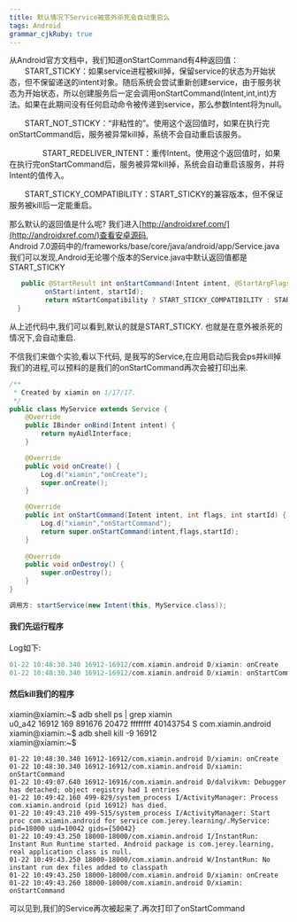 ```yaml
---
title: 默认情况下Service被意外杀死会自动重启么
tags: Android
grammar_cjkRuby: true
---
```


从Android官方文档中，我们知道onStartCommand有4种返回值：
　　START_STICKY：如果service进程被kill掉，保留service的状态为开始状态，但不保留递送的intent对象。随后系统会尝试重新创建service，由于服务状态为开始状态，所以创建服务后一定会调用onStartCommand(Intent,int,int)方法。如果在此期间没有任何启动命令被传递到service，那么参数Intent将为null。

　　START_NOT_STICKY：“非粘性的”。使用这个返回值时，如果在执行完onStartCommand后，服务被异常kill掉，系统不会自动重启该服务。

　　
　　START_REDELIVER_INTENT：重传Intent。使用这个返回值时，如果在执行完onStartCommand后，服务被异常kill掉，系统会自动重启该服务，并将Intent的值传入。

　　START_STICKY_COMPATIBILITY：START_STICKY的兼容版本，但不保证服务被kill后一定能重启。
 
那么默认的返回值是什么呢?
我们进入[http://androidxref.com/](http://androidxref.com/)查看安卓源码, <br>
Android 7.0源码中的/frameworks/base/core/java/android/app/Service.java <br>
我们可以发现,Android无论哪个版本的Service.java中默认返回值都是START_STICKY

``` java
   public @StartResult int onStartCommand(Intent intent, @StartArgFlags int flags, int startId) {
         onStart(intent, startId);
	     return mStartCompatibility ? START_STICKY_COMPATIBILITY : START_STICKY;
  }

```
从上述代码中,我们可以看到,默认的就是START_STICKY. 也就是在意外被杀死的情况下,会自动重启.

不信我们来做个实验,看以下代码, 是我写的Service,在应用启动后我会ps并kill掉我们的进程,可以预料的是我们的onStartCommand再次会被打印出来.

``` java 
/**
 * Created by xiamin on 1/17/17.
 */
public class MyService extends Service {
    @Override
    public IBinder onBind(Intent intent) {
        return myAidlInterface;
    }

    @Override
    public void onCreate() {
        Log.d("xiamin","onCreate");
        super.onCreate();
    }

    @Override
    public int onStartCommand(Intent intent, int flags, int startId) {
        Log.d("xiamin","onStartCommand");
        return super.onStartCommand(intent,flags,startId);
    }
	
	@Override
    public void onDestroy() {
        super.onDestroy();
    }
}

调用方: startService(new Intent(this, MyService.class));

```

#### 我们先运行程序
Log如下:

``` groovy
01-22 10:48:30.340 16912-16912/com.xiamin.android D/xiamin: onCreate
01-22 10:48:30.340 16912-16912/com.xiamin.android D/xiamin: onStartCommand
```

#### 然后kill我们的程序

xiamin@xiamin:~$ adb shell ps | grep xiamin<br>
u0_a42    16912 169   891676 20472 ffffffff 40143754 S com.xiamin.android <br>
xiamin@xiamin:~$ adb shell kill -9 16912 <br>
xiamin@xiamin:~$<br>

``` nimrod
01-22 10:48:30.340 16912-16912/com.xiamin.android D/xiamin: onCreate
01-22 10:48:30.340 16912-16912/com.xiamin.android D/xiamin: onStartCommand
01-22 10:49:07.640 16912-16916/com.xiamin.android D/dalvikvm: Debugger has detached; object registry had 1 entries
01-22 10:49:42.160 499-829/system_process I/ActivityManager: Process com.xiamin.android (pid 16912) has died.
01-22 10:49:43.210 499-515/system_process I/ActivityManager: Start proc com.xiamin.android for service com.jerey.learning/.MyService: pid=18000 uid=10042 gids={50042}
01-22 10:49:43.250 18000-18000/com.xiamin.android I/InstantRun: Instant Run Runtime started. Android package is com.jerey.learning, real application class is null.
01-22 10:49:43.250 18000-18000/com.xiamin.android W/InstantRun: No instant run dex files added to classpath
01-22 10:49:43.250 18000-18000/com.xiamin.android D/xiamin: onCreate
01-22 10:49:43.260 18000-18000/com.xiamin.android D/xiamin: onStartCommand
```

可以见到,我们的Service再次被起来了.再次打印了onStartCommand

